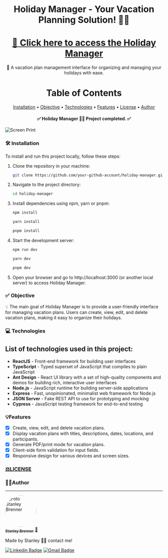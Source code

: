 <div align="center">

<h1 align="center">Holiday Manager - Your Vacation Planning Solution! 🌴🌞</h1>

<h1 align="center">
    <a href="https://your-holiday-manager-url.com">🔗 Click here to access the Holiday Manager</a>
</h1>

<p align="center">🚀 A vacation plan management interface for organizing and managing your holidays with ease.</p>

# Table of Contents

<p align="center">
 <a href="#installation">Installation</a> • 
 <a href="#objective">Objective</a> •
 <a href="#technologies">Technologies</a> • 
 <a href="#features">Features</a> • 
 <a href="https://github.com/your-github-account/holiday-manager/blob/main/LICENSE">License</a> • 
 <a href="#author">Author</a>
</p>

<h4 align="center"> 
	✅ Holiday Manager 🌴🌞 Project completed.  ✅
</h4>
</div>

![Screen Print](./src/assets/images/holiday-manager-screenshot.png)

### 🛠️ Installation

To install and run this project locally, follow these steps:

1.  Clone the repository in your machine:

    ```sh
    git clone https://github.com/your-github-account/holiday-manager.git
    ```

2.  Navigate to the project directory:

    ```sh
    cd holiday-manager
    ```

3.  Install dependencies using npm, yarn or pnpm:

    ```sh
    npm install
    ```

    ```sh
    yarn install
    ```

    ```sh
    pnpm install
    ```

4.  Start the development server:

    ```sh
    npm run dev
    ```

    ```sh
    yarn dev
    ```

    ```sh
    pnpm dev
    ```

5.  Open your browser and go to http://localhost:3000 (or another local server) to access Holiday Manager.

### ✅ Objective

<p>💡 The main goal of Holiday Manager is to provide a user-friendly interface for managing vacation plans. Users can create, view, edit, and delete vacation plans, making it easy to organize their holidays.</p>

### 💻 Technologies

<h2>List of technologies used in this project: </h2>

- **ReactJS** - Front-end framework for building user interfaces
- **TypeScript** - Typed superset of JavaScript that compiles to plain JavaScript
- **Ant Design** - React UI library with a set of high-quality components and demos for building rich, interactive user interfaces
- **Node.js** - JavaScript runtime for building server-side applications
- **Express** - Fast, unopinionated, minimalist web framework for Node.js
- **JSON Server** - Fake REST API to use for prototyping and mocking
- **Cypress** - JavaScript testing framework for end-to-end testing

### 💡Features

- [x] Create, view, edit, and delete vacation plans.
- [x] Display vacation plans with titles, descriptions, dates, locations, and participants.
- [x] Generate PDF/print mode for vacation plans.
- [x] Client-side form validation for input fields.
- [x] Responsive design for various devices and screen sizes.

<h3><a href="https://github.com/your-github-account/holiday-manager/blob/main/LICENSE">⚖️LICENSE</a></h3>

### 🧑🏻Author

---
<a href="https://github.com/StaanB">
 <img style="border-radius: 50%;" src="https://avatars.githubusercontent.com/u/86057261?v=4" width="100px;" alt="Foto Stanley Brenner"/>
 <br />
 <sub><b>Stanley Brenner</b></sub></a> <a href="https://stanley-b.vercel.app/" title="Stanley">🚀</a>

Made by Stanley 👋🏽 contact me!

[![Linkedin Badge](https://img.shields.io/badge/-Stanley-blue?style=flat-square&logo=Linkedin&logoColor=white&link=https://www.linkedin.com/in/stanley-brenner-front-end/)](https://www.linkedin.com/in/stanley-brenner-front-end/)
[![Gmail Badge](https://img.shields.io/badge/-stanleybrenner@gmail.com-c14438?style=flat-square&logo=Gmail&logoColor=white&link=mailto:stanleybrenner@gmail.com)](mailto:stanleybrenner@gmail.com)
